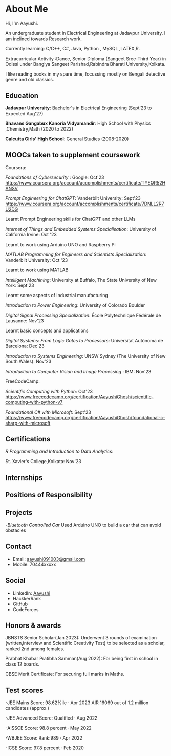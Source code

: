 

# About Me
Hi, I'm Aayushi.

An undergraduate student in Electrical Engineering at Jadavpur University. I am inclined towards Research work.

Currently learning: C/C++, C#, Java, Python , MySQL ,LATEX,R.

Extracurricular Activity :Dance, Senior Diploma (Sangeet Sree-Third Year) in Odissi under Bangiya Sangeet Parishad,Rabindra Bharati University,Kolkata.

I like reading books in my spare time, focussing mostly on Bengali detective genre and old classics.

## Education
**Jadavpur University**: Bachelor's in Electrical Engineering  (Sept'23 to Expected Aug'27)

**Bhavans Gangabux Kanoria Vidyamandir**: High School with Physics ,Chemistry,Math (2020 to 2022)

**Calcutta Girls' High School**: General Studies (2008-2020)

## MOOCs taken to supplement coursework

Coursera:

_Foundations of Cybersecurity_ : Google: Oct'23
https://www.coursera.org/account/accomplishments/certificate/TYEQR52HANSV

_Prompt Engineering for ChatGPT_: Vanderbilt University: Sept'23
https://www.coursera.org/account/accomplishments/certificate/7DNLL2R7U2DG

Learnt Prompt Engineering skills for ChatGPT and other LLMs

_Internet of Things and Embedded Systems Specialisation_: University of California Irvine: Oct '23

Learnt to work using Arduino UNO and Raspberry Pi

_MATLAB Programming for Engineers and Scientists Specialization_: Vanderbilt University: Oct '23

Learnt to work using MATLAB


_Intelligent Machining_: University at Buffalo, The State University of New York: Sept'23

Learnt some aspects of industrial manufacturing

_Introduction to Power Engineering_: University of Colorado Boulder

_Digital Signal Processing Specialization_: École Polytechnique Fédérale de Lausanne: Nov'23

Learnt basic concepts and applications


_Digital Systems: From Logic Gates to Processors_: Universitat Autònoma de Barcelona: Dec'23

_Introduction to Systems Engineering_: UNSW Sydney (The University of New South Wales): Nov'23

_Introduction to Computer Vision and Image Processing_ : IBM: Nov'23

FreeCodeCamp:

_Scientific Computing with Python_: Oct'23
https://www.freecodecamp.org/certification/AayushiGhosh/scientific-computing-with-python-v7

_Foundational C# with Microsoft_: Sept'23
https://www.freecodecamp.org/certification/AayushiGhosh/foundational-c-sharp-with-microsoft


## Certifications

_R Programming and Introduction to Data Analytics_:

St. Xavier's College,Kolkata: Nov'23


## Internships

## Positions of Responsibility 

## Projects

-_Bluetooth Controlled Car_ 
Used Arduino UNO to build a car that can avoid obstacles



## Contact
- Email: aayushi091003@gmail.com
- Mobile: 70444xxxxx

## Social
- LinkedIn: [Aayushi](https://www.linkedin.com/in/aayushi-ghosh-79aa76251/)
- HackkerRank
- GitHub
- CodeForces

## Honors & awards
JBNSTS Senior Scholar(Jan 2023): Underwent 3 rounds of examination (written,interview and Scientific Creativity Test) to be selected as a scholar, ranked 2nd among females.

Prabhat Khabar Pratibha Samman(Aug 2022): For being first in school in class 12 boards.

CBSE Merit Certificate: For securing full marks in Maths.

## Test scores
-JEE Mains
  Score: 98.62%ile · Apr 2023 AIR 16069 out of 1.2 million candidates (approx.)

-JEE Advanced
  Score: Qualified · Aug 2022

-AISSCE
  Score: 98.8 percent · May 2022

-WBJEE
  Score: Rank:989 · Apr 2022

-ICSE
  Score: 97.8 percent · Feb 2020
